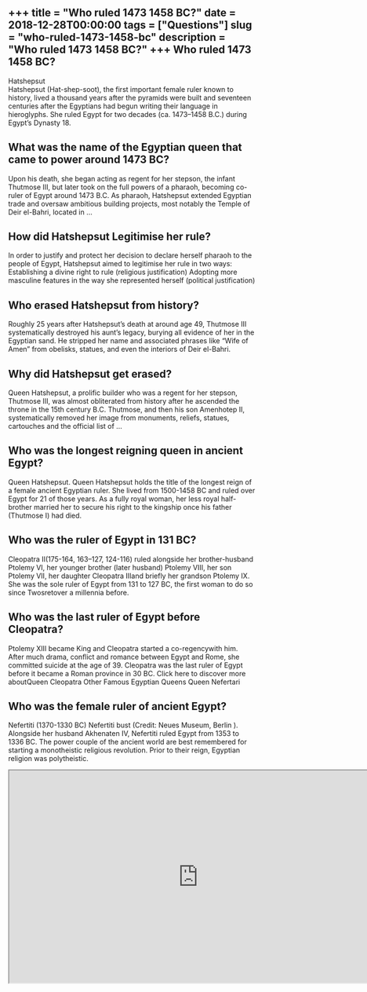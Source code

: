 +++
title = "Who ruled 1473 1458 BC?"
date = 2018-12-28T00:00:00
tags = ["Questions"]
slug = "who-ruled-1473-1458-bc"
description = "Who ruled 1473 1458 BC?"
+++
Who ruled 1473 1458 BC?
-----------------------

Hatshepsut  
Hatshepsut (Hat-shep-soot), the first important female ruler known to history, lived a thousand years after the pyramids were built and seventeen centuries after the Egyptians had begun writing their language in hieroglyphs. She ruled Egypt for two decades (ca. 1473–1458 B.C.) during Egypt’s Dynasty 18.

What was the name of the Egyptian queen that came to power around 1473 BC?
--------------------------------------------------------------------------

Upon his death, she began acting as regent for her stepson, the infant Thutmose III, but later took on the full powers of a pharaoh, becoming co-ruler of Egypt around 1473 B.C. As pharaoh, Hatshepsut extended Egyptian trade and oversaw ambitious building projects, most notably the Temple of Deir el-Bahri, located in …

How did Hatshepsut Legitimise her rule?
---------------------------------------

In order to justify and protect her decision to declare herself pharaoh to the people of Egypt, Hatshepsut aimed to legitimise her rule in two ways: Establishing a divine right to rule (religious justification) Adopting more masculine features in the way she represented herself (political justification)

Who erased Hatshepsut from history?
-----------------------------------

Roughly 25 years after Hatshepsut’s death at around age 49, Thutmose III systematically destroyed his aunt’s legacy, burying all evidence of her in the Egyptian sand. He stripped her name and associated phrases like “Wife of Amen” from obelisks, statues, and even the interiors of Deir el-Bahri.

Why did Hatshepsut get erased?
------------------------------

Queen Hatshepsut, a prolific builder who was a regent for her stepson, Thutmose III, was almost obliterated from history after he ascended the throne in the 15th century B.C. Thutmose, and then his son Amenhotep II, systematically removed her image from monuments, reliefs, statues, cartouches and the official list of …

Who was the longest reigning queen in ancient Egypt?
----------------------------------------------------

Queen Hatshepsut. Queen Hatshepsut holds the title of the longest reign of a female ancient Egyptian ruler. She lived from 1500-1458 BC and ruled over Egypt for 21 of those years. As a fully royal woman, her less royal half-brother married her to secure his right to the kingship once his father (Thutmose I) had died.

Who was the ruler of Egypt in 131 BC?
-------------------------------------

Cleopatra II(175-164, 163–127, 124-116) ruled alongside her brother-husband Ptolemy VI, her younger brother (later husband) Ptolemy VIII, her son Ptolemy VII, her daughter Cleopatra IIIand briefly her grandson Ptolemy IX. She was the sole ruler of Egypt from 131 to 127 BC, the first woman to do so since Twosretover a millennia before.

Who was the last ruler of Egypt before Cleopatra?
-------------------------------------------------

Ptolemy XIII became King and Cleopatra started a co-regencywith him. After much drama, conflict and romance between Egypt and Rome, she committed suicide at the age of 39. Cleopatra was the last ruler of Egypt before it became a Roman province in 30 BC. Click here to discover more aboutQueen Cleopatra Other Famous Egyptian Queens Queen Nefertari

Who was the female ruler of ancient Egypt?
------------------------------------------

Nefertiti (1370-1330 BC) Nefertiti bust (Credit: Neues Museum, Berlin ). Alongside her husband Akhenaten IV, Nefertiti ruled Egypt from 1353 to 1336 BC. The power couple of the ancient world are best remembered for starting a monotheistic religious revolution. Prior to their reign, Egyptian religion was polytheistic.

<iframe allow="accelerometer; autoplay; clipboard-write; encrypted-media; gyroscope; picture-in-picture" allowfullscreen="" class="__youtube_prefs__  epyt-is-override  no-lazyload" data-no-lazy="1" data-origheight="433" data-origwidth="770" data-skipgform_ajax_framebjll="" height="433" id="_ytid_46030" loading="lazy" src="https://www.youtube.com/embed/ShZaL0myylo?enablejsapi=1&autoplay=0&cc_load_policy=0&cc_lang_pref=&iv_load_policy=1&loop=0&modestbranding=0&rel=1&fs=1&playsinline=0&autohide=2&theme=dark&color=red&controls=1&" title="YouTube player" width="770"></iframe>
